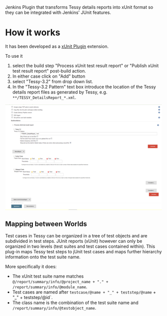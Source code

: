Jenkins Plugin that transforms Tessy details reports into xUnit format so they can be integrated with Jenkins' JUnit features.

# How it works

It has been developed as a [xUnit Plugin](https://wiki.jenkins-ci.org/display/JENKINS/xUnit+Plugin) extension.

To use it
1. select the build step "Process xUnit test result report" or "Publish xUnit test result report" post-build action.
2. In either case click on "Add" button
3. select "Tessy-3.2" from drop down list.
4. In the "Tessy-3.2 Pattern"  text box introduce the location of the Tessy details report files as generated by Tessy, e.g. `**/TESSY_DetailsReport_*.xml`.

![How to configure xUnit to process Tessy xUnit Reports](src/wiki/example-setup.png)

## Mapping between Worlds

Test cases in Tessy can be organized in a tree of test objects and are subdivided in test steps.
JUnit reports (xUnit) however can only be organized in two levels (test suites and test cases contained within).
This plug-in maps Tessy test steps to jUnit test cases and maps further hierarchy information onto the test suite name.

More specifically it does:

* The xUnit test suite name matches `@/report/summary/info/@project_name + "." +  /report/summary/info/@module_name`.
* Test cases are named after `testcase/@name + "_" + teststep/@name` + "_" + teststep/@id`.
* The class name is the combination of the test suite name and `/report/summary/info/@testobject_name`.